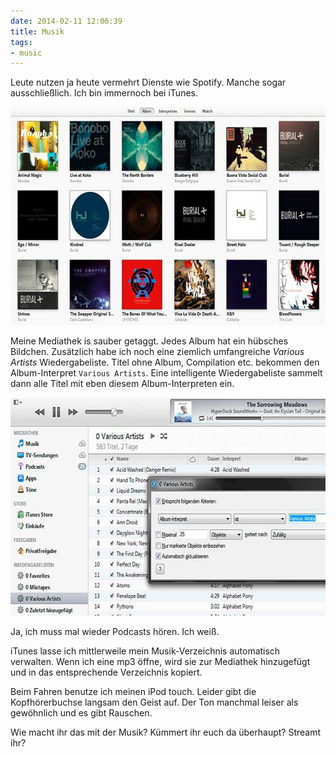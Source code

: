 ```yaml
---
date: 2014-02-11 12:06:39
title: Musik
tags:
- music
---
```

Leute nutzen ja heute vermehrt Dienste wie Spotify. Manche sogar ausschließlich. Ich bin immernoch bei iTunes.

<img src="/img/posts/itunes-album-cover.jpg" alt="iTunes: Album Cover" width="620" height="349">

Meine Mediathek is sauber getaggt. Jedes Album hat ein hübsches Bildchen. Zusätzlich habe ich noch eine ziemlich umfangreiche _Various Artists_ Wiedergabeliste. Titel ohne Album, Compilation etc. bekommen den Album-Interpret `Various Artists`. Eine intelligente Wiedergabeliste sammelt dann alle Titel mit eben diesem Album-Interpreten ein.

<img src="/img/posts/itunes-various-artists.jpg" alt="iTunes: Various Artists" width="620" height="349">

Ja, ich muss mal wieder Podcasts hören. Ich weiß.

iTunes lasse ich mittlerweile mein Musik-Verzeichnis automatisch verwalten. Wenn ich eine mp3 öffne, wird sie zur Mediathek hinzugefügt und in das entsprechende Verzeichnis kopiert.

Beim Fahren benutze ich meinen iPod touch. Leider gibt die Kopfhörerbuchse langsam den Geist auf. Der Ton manchmal leiser als gewöhnlich und es gibt Rauschen.

Wie macht ihr das mit der Musik? Kümmert ihr euch da überhaupt? Streamt ihr?
